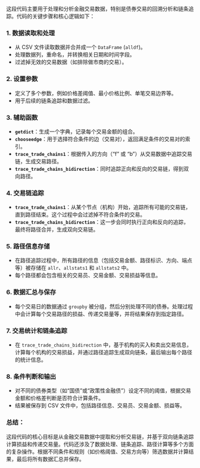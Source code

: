 这段代码主要用于处理和分析金融交易数据，特别是债券交易的回溯分析和链条追踪。代码的关键步骤和核心逻辑如下：

### 1. **数据读取和处理**
   - 从 CSV 文件读取数据并合并成一个 `DataFrame` (`alldf`)。
   - 处理数据列，重命名，并转换相关日期和时间字段。
   - 过滤掉无效的交易数据（如排除做市商的交易）。

### 2. **设置参数**
   - 定义了多个参数，例如价格差阈值、最小价格比例、单笔交易边界等。
   - 用于后续的链条追踪和数据过滤。

### 3. **辅助函数**
   - **`getdict`**：生成一个字典，记录每个交易金额的组合。
   - **`chooseedge`**：用于选择符合条件的边（交易对），返回满足条件的交易对的索引。
   - **`trace_trade_chains1`**：根据传入的方向（“f” 或 “b”）从交易数据中追踪交易链，生成交易路径。
   - **`trace_trade_chains_bidirection`**：同时追踪正向和反向的交易链，得到双向路径。

### 4. **交易链追踪**
   - **`trace_trade_chains1`**：从某个节点（机构）开始，追踪所有可能的交易链，直到路径结束。这个过程中会过滤掉不符合条件的交易。
   - **`trace_trade_chains_bidirection`**：这一步会同时执行正向和反向的追踪，最终将路径合并，生成双向交易链。

### 5. **路径信息存储**
   - 在路径追踪过程中，所有路径的信息（包括交易金额、路径标识、方向、端点等）被存储在 `allr`、`allstats1` 和 `allstats2` 中。
   - 每个路径都会包含相关的交易员、交易金额、交易损益等信息。

### 6. **数据汇总与保存**
   - 每个交易日的数据通过 `groupby` 被分组，然后分别处理不同的债券。处理过程中会计算每个交易路径的损益、传递交易量等，并将结果保存到指定路径。

### 7. **交易统计和链条追踪**
   - 在 `trace_trade_chains_bidirection` 中，基于机构的买入和卖出交易信息，计算每个机构的交易损益，并通过路径追踪生成双向链条，最后输出每个路径的统计信息。

### 8. **条件判断和输出**
   - 对不同的债券类型（如“国债”或“政策性金融债”）设定不同的阈值，根据交易金额和价格差判断是否符合计算条件。
   - 结果被保存到 CSV 文件中，包括路径信息、交易员、交易金额、损益等。

### 总结：
这段代码的核心目标是从金融交易数据中提取和分析交易链，并基于双向链条追踪计算损益和传递交易量。代码还涉及了数据处理、链条追踪、路径计算等多个方面的复杂操作。根据不同条件和规则（如价格阈值、交易方向等）筛选数据并计算结果，最后将所有数据汇总并保存。
